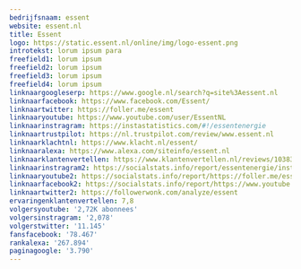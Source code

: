 ```yaml
---
bedrijfsnaam: essent  
website: essent.nl   
title: Essent  
logo: https://static.essent.nl/online/img/logo-essent.png  
introtekst: lorum ipsum para  
freefield1: lorum ipsum  
freefield2: lorum ipsum  
freefield3: lorum ipsum  
freefield4: lorum ipsum  
linknaargoogleserp: https://www.google.nl/search?q=site%3Aessent.nl  
linknaarfacebook: https://www.facebook.com/Essent/  
linknaartwitter: https://foller.me/essent  
linknaaryoutube: https://www.youtube.com/user/EssentNL  
linknaarinstragram: https://instastatistics.com/#!/essentenergie  
linknaartrustpilot: https://nl.trustpilot.com/review/www.essent.nl  
linknaarklachtnl: https://www.klacht.nl/essent/  
linknaaralexa: https://www.alexa.com/siteinfo/essent.nl  
linknaarklantenvertellen: https://www.klantenvertellen.nl/reviews/1038383/essent  
linknaarinstragram2: https://socialstats.info/report/essentenergie/instagram  
linknaaryoutube2: https://socialstats.info/report/https://foller.me/essent/youtube  
linknaarfacebook2: https://socialstats.info/report/https://www.youtube.com/user/EssentNL  
linknaartwitter2: https://followerwonk.com/analyze/essent  
ervaringenklantenvertellen: 7,8  
volgersyoutube: '2,72K abonnees'  
volgersinstragram: '2,078'  
volgerstwitter: '11.145'  
fansfacebook: '78.467'  
rankalexa: '267.894'  
paginagoogle: '3.790'  
---
```




